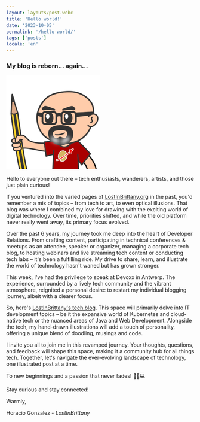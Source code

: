 ```yaml
---
layout: layouts/post.webc
title: 'Hello world!'
date: '2023-10-05'
permalink: '/hello-world/'
tags: ['posts']
locale: 'en'
---
```


### My blog is reborn... again...


<img class="img-right" src="/img/lostinbrittany_avatar_2023_250px.png" alt="LostInBrittany"></img>

Hello to everyone out there – tech enthusiasts, wanderers, artists, and those just plain curious!

If you ventured into the varied pages of [LostInBrittany.org](https://lostinbrittany.org/blog) in the past, you'd remember a mix of topics – from tech to art, to even optical illusions. That blog was where I combined my love for drawing with the exciting world of digital technology. Over time, priorities shifted, and while the old platform never really went away, its primary focus evolved.

Over the past 6 years, my journey took me deep into the heart of Developer Relations. From crafting content, participating in technical conferences & meetups as an attendee, speaker or organizer, managing a corporate tech blog, to hosting webinars and live streaming tech content or conducting tech labs – it's been a fulfilling ride. My drive to share, learn, and illustrate the world of technology hasn't waned but has grown stronger.

This week, I've had the privilege to speak at Devoxx in Antwerp. The experience, surrounded by a lively tech community and the vibrant atmosphere, reignited a personal desire: to restart my individual blogging journey, albeit with a clearer focus.

So, here's [LostInBrittany's tech blog](/). This space will primarily delve into IT development topics – be it the expansive world of Kubernetes and cloud-native tech or the nuanced areas of Java and Web Development. Alongside the tech, my hand-drawn illustrations will add a touch of personality, offering a unique blend of doodling, musings and code.

I invite you all to join me in this revamped journey. Your thoughts, questions, and feedback will shape this space, making it a community hub for all things tech. Together, let's navigate the ever-evolving landscape of technology, one illustrated post at a time.

To new beginnings and a passion that never fades! 🚀🎨💻

Stay curious and stay connected!

Warmly,

Horacio Gonzalez - *LostInBrittany* 